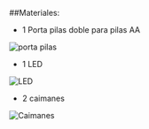 ##Materiales:

*  1 Porta pilas doble para pilas AA

![porta pilas](http://media.silicio.mx/media/catalog/product/cache/1/image/650x650/5e06319eda06f020e43594a9c230972d/p/o/pow03191b/Soporte-para-2-bater%C3%ADas-AA-31.jpg)

* 1 LED

![LED](http://img42.xooimage.com/files/a/7/f/redled-f3f5bc.jpg)

* 2 caimanes

![Caimanes](http://image.made-in-china.com/43f34j00bBLtFHyaneYN/Alligator-Clip-Test-Leads-Wires-30cm-5-Colours-Jumper-Cable-Wires-pack-of-10.jpg)




